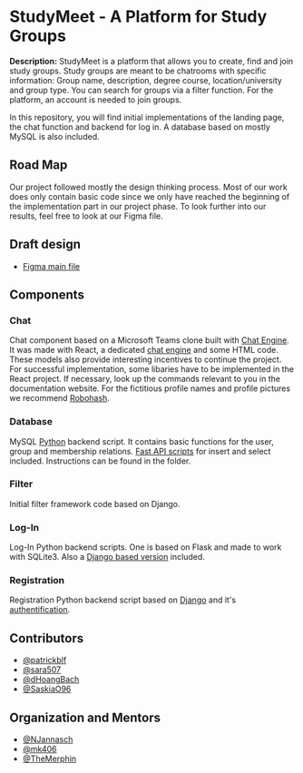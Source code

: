 # StudyMeet - A Platform for Study Groups

**Description:** StudyMeet is a platform that allows you to create, find and join study groups. 
Study groups are meant to be chatrooms with specific information: Group name, description, degree course, location/university and group type.
You can search for groups via a filter function. For the platform, an account is needed to join groups.

In this repository, you will find initial implementations of the landing page, the chat function and backend for log in. A database based on mostly MySQL is also included.

## Road Map
Our project followed mostly the design thinking process. 
Most of our work does only contain basic code since we only have reached the beginning of the implementation part in our project phase.
To look further into our results, feel free to look at our Figma file.

## Draft design
- [Figma main file](https://www.figma.com/file/fT4NbWfoZmmMpFSuUUv7R8/English-Version)

## Components
### Chat
Chat component based on a Microsoft Teams clone built with [Chat Engine](https://chatengine.io/). It was made with React, a dedicated [chat engine](https://www.npmjs.com/package/react-chat-engine) and some HTML code.
These models also provide interesting incentives to continue the project.
For successful implementation, some libaries have to be implemented in the React project. 
If necessary, look up the commands relevant to you in the documentation website.
For the fictitious profile names and profile pictures we recommend [Robohash](https://robohash.org/).

### Database
MySQL [Python](https://www.freecodecamp.org/news/connect-python-with-sql/) backend script. It contains basic functions for the user, group and membership relations.
[Fast API scripts](https://fastapi.tiangolo.com/de/tutorial/) for insert and select included.
Instructions can be found in the folder.

### Filter
Initial filter framework code based on Django.

### Log-In
Log-In Python backend scripts. One is based on Flask and made to work with SQLite3.
Also a [Django based version](https://www.ordinarycoders.com/blog/article/django-user-register-login-logout) included.

### Registration
Registration Python backend script based on [Django](https://django-registration.readthedocs.io/en/2.0/quickstart.html) and it's [authentification](https://docs.djangoproject.com/en/3.2/topics/auth/customizing/).

## Contributors

- [@patrickblf](https://github.com/patrickblf)
- [@sara507](https://github.com/Sara507)
- [@dHoangBach](https://github.com/dHoangBach)
- [@SaskiaO96](https://github.com/SaskiaO96)

## Organization and Mentors
- [@NJannasch](https://github.com/NJannasch)
- [@mk406](https://github.com/mk406)
- [@TheMerphin](https://github.com/TheMerphin)
